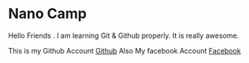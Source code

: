 # Nano Camp 

Hello Friends . I am learning Git & Github properly. It is really awesome.

This is my Github Account [Github](https://github.com/pabel019)
Also My facebook Account [Facebook](https://www.facebook.com/Shahriar.hossenpabel12/)